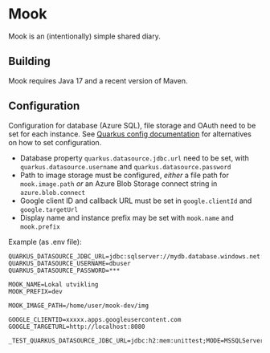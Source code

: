 # Mook
Mook is an (intentionally) simple shared diary.

## Building
Mook requires Java 17 and a recent version of Maven.

## Configuration
Configuration for database (Azure SQL), file storage and OAuth need to be set for each instance.
See [Quarkus config documentation](https://quarkus.io/guides/config-reference) for
alternatives on how to set configuration.
* Database property `quarkus.datasource.jdbc.url` need to be set, with `quarkus.datasource.username` and `quarkus.datasource.password`
* Path to image storage must be configured, _either_ a file path for `mook.image.path` _or_ an Azure Blob Storage connect string in `azure.blob.connect` 
* Google client ID and callback URL must be set in `google.clientId` and `google.targetUrl`
* Display name and instance prefix may be set with `mook.name` and `mook.prefix`

Example (as .env file):
```shell
QUARKUS_DATASOURCE_JDBC_URL=jdbc:sqlserver://mydb.database.windows.net:1433;database=…
QUARKUS_DATASOURCE_USERNAME=dbuser
QUARKUS_DATASOURCE_PASSWORD=***

MOOK_NAME=Lokal utvikling
MOOK_PREFIX=dev

MOOK_IMAGE_PATH=/home/user/mook-dev/img

GOOGLE_CLIENTID=xxxxx.apps.googleusercontent.com
GOOGLE_TARGETURL=http://localhost:8080

_TEST_QUARKUS_DATASOURCE_JDBC_URL=jdbc:h2:mem:unittest;MODE=MSSQLServer
```

